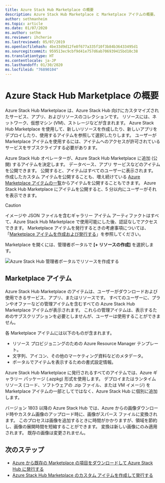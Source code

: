 ```yaml
---
title: Azure Stack Hub Marketplace の概要
description: Azure Stack Hub Marketplace と Marketplace アイテムの概要。
author: sethmanheim
ms.topic: article
ms.date: 01/07/2020
ms.author: sethm
ms.reviewer: ihcherie
ms.lastreviewed: 05/07/2019
ms.openlocfilehash: 4be33d9d12fe8f677a335f10f3b84b36433495d1
ms.sourcegitcommit: 959513ec9cbf9d41e757d6ab706939415bd10c38
ms.translationtype: HT
ms.contentlocale: ja-JP
ms.lasthandoff: 01/30/2020
ms.locfileid: "76890104"
---
```

# <a name="azure-stack-hub-marketplace-overview"></a>Azure Stack Hub Marketplace の概要

Azure Stack Hub Marketplace は、Azure Stack Hub 向けにカスタマイズされたサービス、アプリ、およびリソースのコレクションです。 リソースには、ネットワーク、仮想マシン (VM)、ストレージなどが含まれます。 Azure Stack Hub Marketplace を使用して、新しいリソースを作成したり、新しいアプリをデプロイしたり、使用するアイテムを参照して選択したりします。 ユーザーが Marketplace アイテムを使用するには、アイテムへのアクセスが許可されているサービスをサブスクライブする必要があります。

Azure Stack Hub オペレーターが、Azure Stack Hub Marketplace に追加 (公開) するアイテムを決定します。 データベース、アプリ サービスなどのアイテムを公開できます。 公開すると、アイテムはすべてのユーザーに表示されます。 作成したカスタム アイテムを公開することも、増え続けている [Azure Marketplace アイテムの一覧](azure-stack-marketplace-azure-items.md)からアイテムを公開することもできます。 Azure Stack Hub Marketplace にアイテムを公開すると、5 分以内にユーザーがそれを表示できます。

> [!CAUTION]  
> イメージや JSON ファイルを含むギャラリー アイテム アーティファクトはすべて、Azure Stack Hub Marketplace で使用可能にした後、認証なしでアクセスできます。 Marketplace アイテムを発行するときの考慮事項については、「[Marketplace アイテムを作成および発行する](azure-stack-create-and-publish-marketplace-item.md)」を参照してください。

Marketplace を開くには、管理者ポータルで **[+ リソースの作成]** を選択します。

![Azure Stack Hub 管理者ポータルでリソースを作成する](media/azure-stack-marketplace/marketplace1.png)

## <a name="marketplace-items"></a>Marketplace アイテム

Azure Stack Hub Marketplace のアイテムは、ユーザーがダウンロードおよび使用できるサービス、アプリ、またはリソースです。 すべてのユーザーに、プランやオファーなどの管理アイテムを含むすべての Azure Stack Hub Marketplace アイテムが表示されます。 これらの管理アイテムは、表示するためのサブスクリプションを必要としませんが、ユーザーは使用することができません。

各 Marketplace アイテムには以下のものが含まれます。

* リソース プロビジョニングのための Azure Resource Manager テンプレート。
* 文字列、アイコン、その他のマーケティング資料などのメタデータ。
* ポータルでアイテムを表示するための書式設定情報。

Azure Stack Hub Marketplace に発行されるすべてのアイテムでは、Azure ギャラリー パッケージ (.azpkg) 形式を使用します。 デプロイまたはランタイム リソース (コード、ソフトウェアの .zip ファイル、または VM イメージ) を Marketplace アイテムの一部としてではなく、Azure Stack Hub に個別に追加します。

バージョン 1803 以降の Azure Stack Hub では、Azure からの画像ダウンロード時やカスタム画像のアップロード時に、画像がスパース ファイルに変換されます。 このプロセスは画像を追加するときに時間がかかりますが、領域を節約し、画像の展開時間を短縮することができます。 変換は新しい画像にのみ適用されます。 既存の画像は変更されません。

## <a name="next-steps"></a>次のステップ

* [Azure から既存の Marketplace の項目をダウンロードして Azure Stack Hub に発行する](azure-stack-download-azure-marketplace-item.md)  
* [Azure Stack Hub Marketplace のカスタム アイテムを作成して発行する](azure-stack-create-and-publish-marketplace-item.md)
